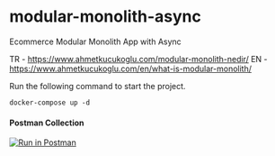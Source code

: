 # modular-monolith-async
Ecommerce Modular Monolith App with Async

TR - https://www.ahmetkucukoglu.com/modular-monolith-nedir/
EN - https://www.ahmetkucukoglu.com/en/what-is-modular-monolith/

Run the following command to start the project.

```
docker-compose up -d
```

#### Postman Collection
[![Run in Postman](https://run.pstmn.io/button.svg)](https://www.getpostman.com/collections/b39f4227fc3f0f9b9f99)
